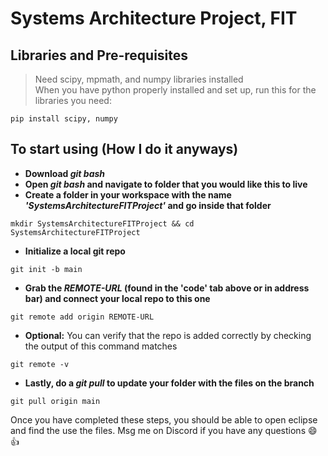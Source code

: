# Systems Architecture Project, FIT 
## Libraries and Pre-requisites
> Need scipy, mpmath, and numpy libraries installed<br />
> When you have python properly installed and set up, run this for the libraries you need:<br />
```
pip install scipy, numpy
```
## To start using (How I do it anyways)
- **Download _git bash_**
- **Open _git bash_ and navigate to folder that you would like this to live**
- **Create a folder in your workspace with the name _'SystemsArchitectureFITProject'_ and go inside that folder**
```
mkdir SystemsArchitectureFITProject && cd SystemsArchitectureFITProject
```
- **Initialize a local git repo**
```
git init -b main
```
- **Grab the _REMOTE-URL_ (found in the 'code' tab above or in address bar) and connect your local repo to this one**
```
git remote add origin REMOTE-URL
```
- **Optional:** You can verify that the repo is added correctly by checking the output of this command matches
```
git remote -v
```
- **Lastly, do a _git pull_ to update your folder with the files on the branch**
```
git pull origin main
```
Once you have completed these steps, you should be able to open eclipse and find the use the files.
Msg me on Discord if you have any questions :smile::+1:
